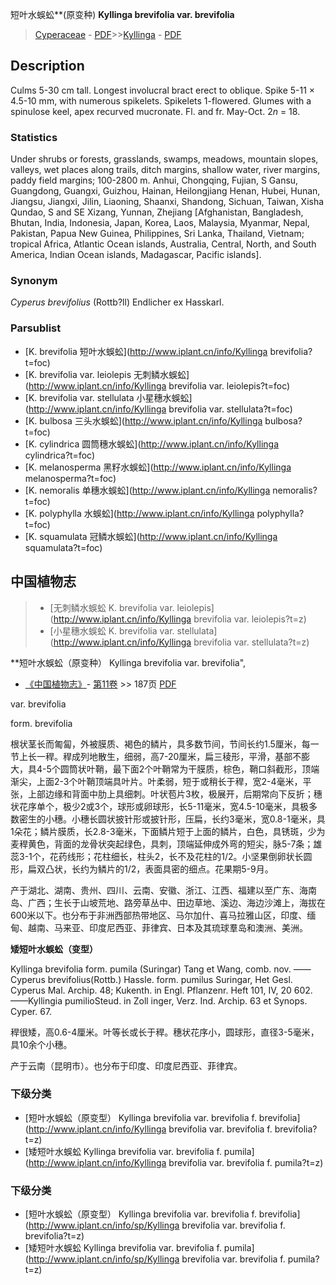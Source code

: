 短叶水蜈蚣**(原变种) **Kyllinga brevifolia var. brevifolia**

> [Cyperaceae](http://www.iplant.cn/info/Cyperaceae?t=foc) - [PDF](http://www.iplant.cn/foc/pdf/Cyperaceae.pdf)>>[Kyllinga](http://www.iplant.cn/info/Kyllinga?t=foc) - [PDF](http://www.iplant.cn/foc/pdf/Kyllinga.pdf)

## Description

Culms 5-30 cm tall. Longest involucral bract erect to oblique. Spike 5-11 × 4.5-10 mm, with numerous spikelets. Spikelets 1-flowered. Glumes with a spinulose keel, apex recurved mucronate. Fl. and fr. May-Oct. 2*n* = 18.

### Statistics
Under shrubs or forests, grasslands, swamps, meadows, mountain slopes, valleys, wet places along trails, ditch margins, shallow water, river margins, paddy field margins; 100-2800 m. Anhui, Chongqing, Fujian, S Gansu, Guangdong, Guangxi, Guizhou, Hainan, Heilongjiang Henan, Hubei, Hunan, Jiangsu, Jiangxi, Jilin, Liaoning, Shaanxi, Shandong, Sichuan, Taiwan, Xisha Qundao, S and SE Xizang, Yunnan, Zhejiang [Afghanistan, Bangladesh, Bhutan, India, Indonesia, Japan, Korea, Laos, Malaysia, Myanmar, Nepal, Pakistan, Papua New Guinea, Philippines, Sri Lanka, Thailand, Vietnam; tropical Africa, Atlantic Ocean islands, Australia, Central, North, and South America, Indian Ocean islands, Madagascar, Pacific islands].

### Synonym
*Cyperus brevifolius* (Rottb?ll) Endlicher ex Hasskarl.



### Parsublist

* [K.  brevifolia  短叶水蜈蚣](http://www.iplant.cn/info/Kyllinga brevifolia?t=foc)
* [K.  brevifolia var. leiolepis  无刺鳞水蜈蚣](http://www.iplant.cn/info/Kyllinga brevifolia var. leiolepis?t=foc)
* [K.  brevifolia var. stellulata  小星穗水蜈蚣](http://www.iplant.cn/info/Kyllinga brevifolia var. stellulata?t=foc)
* [K.  bulbosa  三头水蜈蚣](http://www.iplant.cn/info/Kyllinga bulbosa?t=foc)
* [K.  cylindrica  圆筒穗水蜈蚣](http://www.iplant.cn/info/Kyllinga cylindrica?t=foc)
* [K.  melanosperma  黑籽水蜈蚣](http://www.iplant.cn/info/Kyllinga melanosperma?t=foc)
* [K.  nemoralis  单穗水蜈蚣](http://www.iplant.cn/info/Kyllinga nemoralis?t=foc)
* [K.  polyphylla  水蜈蚣](http://www.iplant.cn/info/Kyllinga polyphylla?t=foc)
* [K.  squamulata  冠鳞水蜈蚣](http://www.iplant.cn/info/Kyllinga squamulata?t=foc)

## 中国植物志

> * [无刺鳞水蜈蚣  K.  brevifolia var. leiolepis](http://www.iplant.cn/info/Kyllinga brevifolia var. leiolepis?t=z)
> * [小星穗水蜈蚣  K.  brevifolia var. stellulata](http://www.iplant.cn/info/Kyllinga brevifolia var. stellulata?t=z)


**短叶水蜈蚣（原变种） Kyllinga brevifolia var. brevifolia",


* [《中国植物志》](http://www.iplant.cn/frps)- [第11卷](http://www.iplant.cn/frps/vol/11) >> 187页 [PDF](http://www.iplant.cn/frps/pdf/11/187a.pdf)


var. brevifolia

form. brevifolia

根状茎长而匍匐，外被膜质、褐色的鳞片，具多数节间，节间长约1.5厘米，每一节上长一稈。稈成列地散生，细弱，高7-20厘米，扁三稜形，平滑，基部不膨大，具4-5个圆筒状叶鞘，最下面2个叶鞘常为干膜质，棕色，鞘口斜截形，顶端渐尖，上面2-3个叶鞘顶端具叶片。叶柔弱，短于或稍长于稈，宽2-4毫米，平张，上部边缘和背面中肋上具细刺。叶状苞片3枚，极展开，后期常向下反折；穗状花序单个，极少2或3个，球形或卵球形，长5-11毫米，宽4.5-10毫米，具极多数密生的小穗。小穗长圆状披针形或披针形，压扁，长约3毫米，宽0.8-1毫米，具1朵花；鳞片膜质，长2.8-3毫米，下面鳞片短于上面的鳞片，白色，具锈斑，少为麦稈黄色，背面的龙骨状突起绿色，具刺，顶端延伸成外弯的短尖，脉5-7条；雄蕊3-1个，花药线形；花柱细长，柱头2，长不及花柱的1/2。小坚果倒卵状长圆形，扁双凸状，长约为鳞片的1/2，表面具密的细点。花果期5-9月。

产于湖北、湖南、贵州、四川、云南、安徽、浙江、江西、福建以至广东、海南岛、广西；生长于山坡荒地、路旁草丛中、田边草地、溪边、海边沙滩上，海拔在600米以下。也分布于非洲西部热带地区、马尔加什、喜马拉雅山区，印度、缅甸、越南、马来亚、印度尼西亚、菲律宾、日本及其琉球羣岛和澳洲、美洲。

**矮短叶水蜈蚣（变型）**

Kyllinga brevifolia form. pumila (Suringar) Tang et Wang, comb. nov. ——Cyperus brevifolius(Rottb.) Hassle. form. pumilus Suringar, Het Gesl. Cyperus Mal. Archip. 48; Kukenth. in Engl. Pflanzenr. Heft 101, IV, 20 602. ——Kyllingia pumilioSteud. in Zoll inger, Verz. Ind. Archip. 63 et Synops. Cyper. 67.

稈很矮，高0.6-4厘米。叶等长或长于稈。穗状花序小，圆球形，直径3-5毫米，具10余个小穗。

产于云南（昆明市）。也分布于印度、印度尼西亚、菲律宾。

### 下级分类
* [短叶水蜈蚣（原变型）  Kyllinga brevifolia var. brevifolia f. brevifolia](http://www.iplant.cn/info/Kyllinga brevifolia var. brevifolia f. brevifolia?t=z)
* [矮短叶水蜈蚣  Kyllinga brevifolia var. brevifolia f. pumila](http://www.iplant.cn/info/Kyllinga brevifolia var. brevifolia f. pumila?t=z)

### 下级分类
* [短叶水蜈蚣（原变型）  Kyllinga brevifolia var. brevifolia f. brevifolia](http://www.iplant.cn/info/sp/Kyllinga brevifolia var. brevifolia f. brevifolia?t=z)
* [矮短叶水蜈蚣  Kyllinga brevifolia var. brevifolia f. pumila](http://www.iplant.cn/info/sp/Kyllinga brevifolia var. brevifolia f. pumila?t=z)
